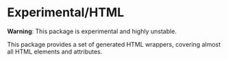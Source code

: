 
# Experimental/HTML

**Warning**: This package is experimental and highly unstable.

This package provides a set of generated HTML wrappers, covering almost all HTML elements and attributes.




  








